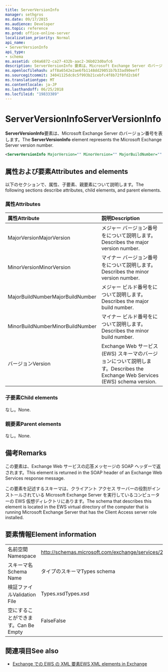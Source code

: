 ```yaml
---
title: ServerVersionInfo
manager: sethgros
ms.date: 09/17/2015
ms.audience: Developer
ms.topic: reference
ms.prod: office-online-server
localization_priority: Normal
api_name:
- ServerVersionInfo
api_type:
- schema
ms.assetid: c04a6872-ca27-432b-aac2-36b023d0afc6
description: ServerVersionInfo 要素は、Microsoft Exchange Server のバージョン番号を表します。
ms.openlocfilehash: aff8a6542e2ae6fb1148dd29051b7b33ad90eeff
ms.sourcegitcommit: 34041125dc8c5f993b21cebfc4f8b72f0fd2cb6f
ms.translationtype: MT
ms.contentlocale: ja-JP
ms.lasthandoff: 06/25/2018
ms.locfileid: "19833389"
---
```

# <a name="serverversioninfo"></a><span data-ttu-id="ae8d6-103">ServerVersionInfo</span><span class="sxs-lookup"><span data-stu-id="ae8d6-103">ServerVersionInfo</span></span>

<span data-ttu-id="ae8d6-104">**ServerVersionInfo**要素は、Microsoft Exchange Server のバージョン番号を表します。</span><span class="sxs-lookup"><span data-stu-id="ae8d6-104">The **ServerVersionInfo** element represents the Microsoft Exchange Server version number.</span></span> 
  
```xml
<ServerVersionInfo MajorVersion="" MinorVersion="" MajorBuildNumber="" MinorBuildNumber="" Version="" />
```

## <a name="attributes-and-elements"></a><span data-ttu-id="ae8d6-105">属性および要素</span><span class="sxs-lookup"><span data-stu-id="ae8d6-105">Attributes and elements</span></span>

<span data-ttu-id="ae8d6-106">以下のセクションで、属性、子要素、親要素について説明します。</span><span class="sxs-lookup"><span data-stu-id="ae8d6-106">The following sections describe attributes, child elements, and parent elements.</span></span>
  
### <a name="attributes"></a><span data-ttu-id="ae8d6-107">属性</span><span class="sxs-lookup"><span data-stu-id="ae8d6-107">Attributes</span></span>

|<span data-ttu-id="ae8d6-108">**属性**</span><span class="sxs-lookup"><span data-stu-id="ae8d6-108">**Attribute**</span></span>|<span data-ttu-id="ae8d6-109">**説明**</span><span class="sxs-lookup"><span data-stu-id="ae8d6-109">**Description**</span></span>|
|:-----|:-----|
|<span data-ttu-id="ae8d6-110">MajorVersion</span><span class="sxs-lookup"><span data-stu-id="ae8d6-110">MajorVersion</span></span>  <br/> |<span data-ttu-id="ae8d6-111">メジャー バージョン番号をについて説明します。</span><span class="sxs-lookup"><span data-stu-id="ae8d6-111">Describes the major version number.</span></span>  <br/> |
|<span data-ttu-id="ae8d6-112">MinorVersion</span><span class="sxs-lookup"><span data-stu-id="ae8d6-112">MinorVersion</span></span>  <br/> |<span data-ttu-id="ae8d6-113">マイナー バージョン番号をについて説明します。</span><span class="sxs-lookup"><span data-stu-id="ae8d6-113">Describes the minor version number.</span></span>  <br/> |
|<span data-ttu-id="ae8d6-114">MajorBuildNumber</span><span class="sxs-lookup"><span data-stu-id="ae8d6-114">MajorBuildNumber</span></span>  <br/> |<span data-ttu-id="ae8d6-115">メジャー ビルド番号をについて説明します。</span><span class="sxs-lookup"><span data-stu-id="ae8d6-115">Describes the major build number.</span></span>  <br/> |
|<span data-ttu-id="ae8d6-116">MinorBuildNumber</span><span class="sxs-lookup"><span data-stu-id="ae8d6-116">MinorBuildNumber</span></span>  <br/> |<span data-ttu-id="ae8d6-117">マイナー ビルド番号をについて説明します。</span><span class="sxs-lookup"><span data-stu-id="ae8d6-117">Describes the minor build number.</span></span>  <br/> |
|<span data-ttu-id="ae8d6-118">バージョン</span><span class="sxs-lookup"><span data-stu-id="ae8d6-118">Version</span></span>  <br/> |<span data-ttu-id="ae8d6-119">Exchange Web サービス (EWS) スキーマのバージョンについて説明します。</span><span class="sxs-lookup"><span data-stu-id="ae8d6-119">Describes the Exchange Web Services (EWS) schema version.</span></span>  <br/> |
   
### <a name="child-elements"></a><span data-ttu-id="ae8d6-120">子要素</span><span class="sxs-lookup"><span data-stu-id="ae8d6-120">Child elements</span></span>

<span data-ttu-id="ae8d6-121">なし。</span><span class="sxs-lookup"><span data-stu-id="ae8d6-121">None.</span></span>
  
### <a name="parent-elements"></a><span data-ttu-id="ae8d6-122">親要素</span><span class="sxs-lookup"><span data-stu-id="ae8d6-122">Parent elements</span></span>

<span data-ttu-id="ae8d6-123">なし。</span><span class="sxs-lookup"><span data-stu-id="ae8d6-123">None.</span></span>
  
## <a name="remarks"></a><span data-ttu-id="ae8d6-124">備考</span><span class="sxs-lookup"><span data-stu-id="ae8d6-124">Remarks</span></span>

<span data-ttu-id="ae8d6-125">この要素は、Exchange Web サービスの応答メッセージの SOAP ヘッダーで返されます。</span><span class="sxs-lookup"><span data-stu-id="ae8d6-125">This element is returned in the SOAP header of an Exchange Web Services response message.</span></span>
  
<span data-ttu-id="ae8d6-126">この要素を記述するスキーマは、クライアント アクセス サーバーの役割がインストールされている Microsoft Exchange Server を実行しているコンピューターの EWS 仮想ディレクトリにあります。</span><span class="sxs-lookup"><span data-stu-id="ae8d6-126">The schema that describes this element is located in the EWS virtual directory of the computer that is running Microsoft Exchange Server that has the Client Access server role installed.</span></span> 
  
## <a name="element-information"></a><span data-ttu-id="ae8d6-127">要素情報</span><span class="sxs-lookup"><span data-stu-id="ae8d6-127">Element information</span></span>

|||
|:-----|:-----|
|<span data-ttu-id="ae8d6-128">名前空間</span><span class="sxs-lookup"><span data-stu-id="ae8d6-128">Namespace</span></span>  <br/> |http://schemas.microsoft.com/exchange/services/2006/types  <br/> |
|<span data-ttu-id="ae8d6-129">スキーマ名</span><span class="sxs-lookup"><span data-stu-id="ae8d6-129">Schema Name</span></span>  <br/> |<span data-ttu-id="ae8d6-130">タイプのスキーマ</span><span class="sxs-lookup"><span data-stu-id="ae8d6-130">Types schema</span></span>  <br/> |
|<span data-ttu-id="ae8d6-131">検証ファイル</span><span class="sxs-lookup"><span data-stu-id="ae8d6-131">Validation File</span></span>  <br/> |<span data-ttu-id="ae8d6-132">Types.xsd</span><span class="sxs-lookup"><span data-stu-id="ae8d6-132">Types.xsd</span></span>  <br/> |
|<span data-ttu-id="ae8d6-133">空にすることができます。</span><span class="sxs-lookup"><span data-stu-id="ae8d6-133">Can Be Empty</span></span>  <br/> |<span data-ttu-id="ae8d6-134">False</span><span class="sxs-lookup"><span data-stu-id="ae8d6-134">False</span></span>  <br/> |
   
## <a name="see-also"></a><span data-ttu-id="ae8d6-135">関連項目</span><span class="sxs-lookup"><span data-stu-id="ae8d6-135">See also</span></span>



- [<span data-ttu-id="ae8d6-136">Exchange での EWS の XML 要素</span><span class="sxs-lookup"><span data-stu-id="ae8d6-136">EWS XML elements in Exchange</span></span>](ews-xml-elements-in-exchange.md)

